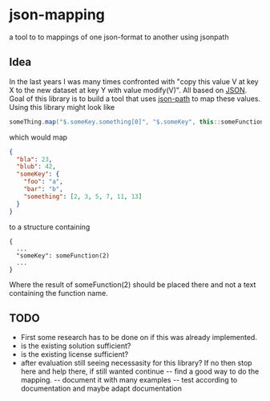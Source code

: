 # json-mapping
a tool to to mappings of one json-format to another using jsonpath

## Idea
In the last years I was many times confronted with "copy this value V at key X to the new dataset at key Y with value modify(V)". All based on [JSON](https://en.wikipedia.org/wiki/JSON). Goal of this library is to build a tool that uses [json-path](https://github.com/json-path/JsonPath) to map these values.
Using this library might look like
```java
someThing.map("$.someKey.something[0]", "$.someKey", this::someFunction);
```
which would map 
```json
{
  "bla": 23,
  "blub": 42,
  "someKey": {
    "foo": "a",
    "bar": "b",
    "something": [2, 3, 5, 7, 11, 13]
  }
}
```

to a structure containing
```
{
  ...
  "someKey": someFunction(2)
  ...
}
```
Where the result of someFunction(2) should be placed there and not a text containing the function name.

## TODO
- First some research has to be done on if this was already implemented.
- is the existing solution sufficient?
- is the existing license sufficient?
- after evaluation still seeing necessasity for this library? If no then stop here and help there, if still wanted continue
-- find a good way to do the mapping.
-- document it with many examples
-- test according to documentation and maybe adapt documentation
